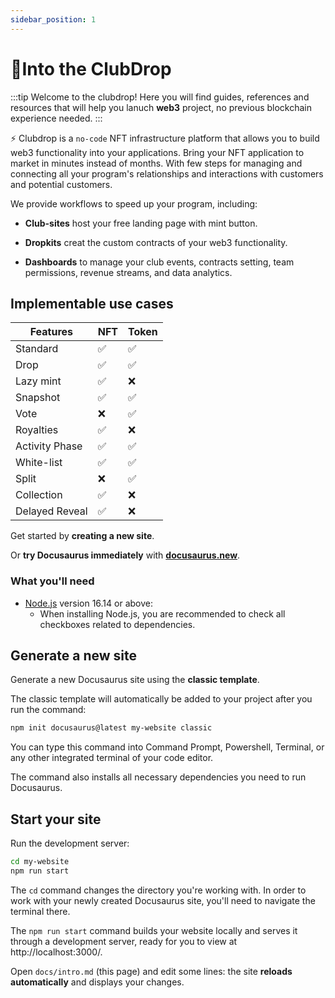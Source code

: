 ```yaml
---
sidebar_position: 1
---
```

# 🥂Into the ClubDrop
:::tip Welcome to the clubdrop!
Here you will find guides, references and resources that will help you lanuch **web3** project, no previous blockchain experience needed.
:::

⚡️ Clubdrop is a <code>no-code</code> NFT infrastructure platform that allows you to build web3 functionality into your applications. Bring your NFT application to market in minutes instead of months. With few steps for managing and connecting all your program's relationships and interactions with customers and potential customers.

We provide workflows to speed up your program, including:

- **Club-sites** host your free landing page with mint button.

- **Dropkits** creat the custom contracts of your web3 functionality.

- **Dashboards** to manage your club events, contracts setting, team permissions, revenue streams, and data analytics.


## Implementable use cases

| Features       | NFT       | Token     |
| -----------    | --------- | ----------|
| Standard       | ✅        | ✅       |
| Drop           | ✅        | ✅       |
| Lazy mint      | ✅        | ❌       |
| Snapshot       | ✅        | ✅       |
| Vote           | ❌        | ✅       |
| Royalties      | ✅        | ❌       |
| Activity Phase | ✅        | ✅       |
| White-list     | ✅        | ✅       |
| Split          | ❌        | ✅       |
| Collection     | ✅        | ❌       |
| Delayed Reveal | ✅        | ❌       |


Get started by **creating a new site**.

Or **try Docusaurus immediately** with **[docusaurus.new](https://docusaurus.new)**.

### What you'll need

- [Node.js](https://nodejs.org/en/download/) version 16.14 or above:
  - When installing Node.js, you are recommended to check all checkboxes related to dependencies.

## Generate a new site

Generate a new Docusaurus site using the **classic template**.

The classic template will automatically be added to your project after you run the command:

```bash
npm init docusaurus@latest my-website classic
```

You can type this command into Command Prompt, Powershell, Terminal, or any other integrated terminal of your code editor.

The command also installs all necessary dependencies you need to run Docusaurus.

## Start your site

Run the development server:

```bash
cd my-website
npm run start
```

The `cd` command changes the directory you're working with. In order to work with your newly created Docusaurus site, you'll need to navigate the terminal there.

The `npm run start` command builds your website locally and serves it through a development server, ready for you to view at http://localhost:3000/.

Open `docs/intro.md` (this page) and edit some lines: the site **reloads automatically** and displays your changes.